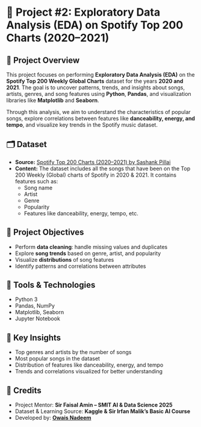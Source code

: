 # 📌 Project #2: Exploratory Data Analysis (EDA) on Spotify Top 200 Charts (2020–2021)

## 🌟 Project Overview
This project focuses on performing **Exploratory Data Analysis (EDA)** on the **Spotify Top 200 Weekly Global Charts** dataset for the years **2020 and 2021**. The goal is to uncover patterns, trends, and insights about songs, artists, genres, and song features using **Python**, **Pandas**, and visualization libraries like **Matplotlib** and **Seaborn**.

Through this analysis, we aim to understand the characteristics of popular songs, explore correlations between features like **danceability, energy, and tempo**, and visualize key trends in the Spotify music dataset.

## 🗂 Dataset
- **Source:** [Spotify Top 200 Charts (2020–2021) by Sashank Pillai](https://www.kaggle.com/datasets/sashankpillai/spotify-top-200-charts-20202021)
- **Content:** The dataset includes all the songs that have been on the Top 200 Weekly (Global) charts of Spotify in 2020 & 2021. It contains features such as:
  - Song name
  - Artist
  - Genre
  - Popularity
  - Features like danceability, energy, tempo, etc.

## 📝 Project Objectives
- Perform **data cleaning**: handle missing values and duplicates
- Explore **song trends** based on genre, artist, and popularity
- Visualize **distributions** of song features
- Identify patterns and correlations between attributes

## 🔧 Tools & Technologies
- Python 3
- Pandas, NumPy
- Matplotlib, Seaborn
- Jupyter Notebook

## 📌 Key Insights
- Top genres and artists by the number of songs
- Most popular songs in the dataset
- Distribution of features like danceability, energy, and tempo
- Trends and correlations visualized for better understanding

## 🙏 Credits
- Project Mentor: **Sir Faisal Amin – SMIT AI & Data Science 2025**
- Dataset & Learning Source: **Kaggle & Sir Irfan Malik’s Basic AI Course**
- Developed by: **[Owais Nadeem](https://www.github.com/owaisnadeem18)**
